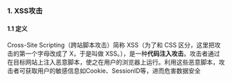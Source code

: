 ### 1. XSS攻击
#### 1.1 定义
Cross-Site Scripting（跨站脚本攻击）简称 XSS（为了和 CSS 区分，这里把攻击的第一个字母改成了 X，于是叫做 XSS。），是一种**代码注入攻击**。攻击者通过在目标网站上注入恶意脚本，使之在用户的浏览器上运行。利用这些恶意脚本，攻击者可获取用户的敏感信息如Cookie、SessionID等，进而危害数据安全

